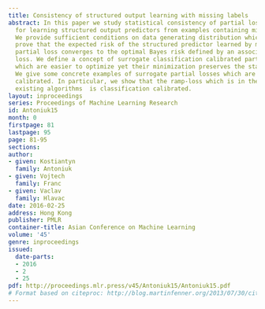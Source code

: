 ```yaml
---
title: Consistency of structured output learning with missing labels
abstract: In this paper we study statistical consistency of partial losses suitable
  for learning structured output predictors from examples containing missing labels.
  We provide sufficient conditions on data generating distribution which admit to
  prove that the expected risk of the structured predictor learned by minimizing the
  partial loss converges to the optimal Bayes risk defined by an associated complete
  loss. We define a concept of surrogate classification calibrated partial losses
  which are easier to optimize yet their minimization preserves the statistical consistency.
  We give some concrete examples of surrogate partial losses which are classification
  calibrated. In particular, we show that the ramp-loss which is in the core of many
  existing algorithms  is classification calibrated.
layout: inproceedings
series: Proceedings of Machine Learning Research
id: Antoniuk15
month: 0
firstpage: 81
lastpage: 95
page: 81-95
sections: 
author:
- given: Kostiantyn
  family: Antoniuk
- given: Vojtech
  family: Franc
- given: Vaclav
  family: Hlavac
date: 2016-02-25
address: Hong Kong
publisher: PMLR
container-title: Asian Conference on Machine Learning
volume: '45'
genre: inproceedings
issued:
  date-parts:
  - 2016
  - 2
  - 25
pdf: http://proceedings.mlr.press/v45/Antoniuk15/Antoniuk15.pdf
# Format based on citeproc: http://blog.martinfenner.org/2013/07/30/citeproc-yaml-for-bibliographies/
---
```


